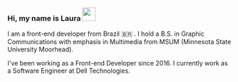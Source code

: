 ### Hi, my name is Laura <img src="https://raw.githubusercontent.com/MartinHeinz/MartinHeinz/master/wave.gif" width="30px">

<p>I am a front-end developer from Brazil 🇧🇷 . I hold a B.S. in Graphic Communications with emphasis in Multimedia from MSUM (Minnesota State University Moorhead).</p>
<p>I've been working as a Front-end Developer since 2016. I currently work as a Software Engineer at Dell Technologies.</p>

